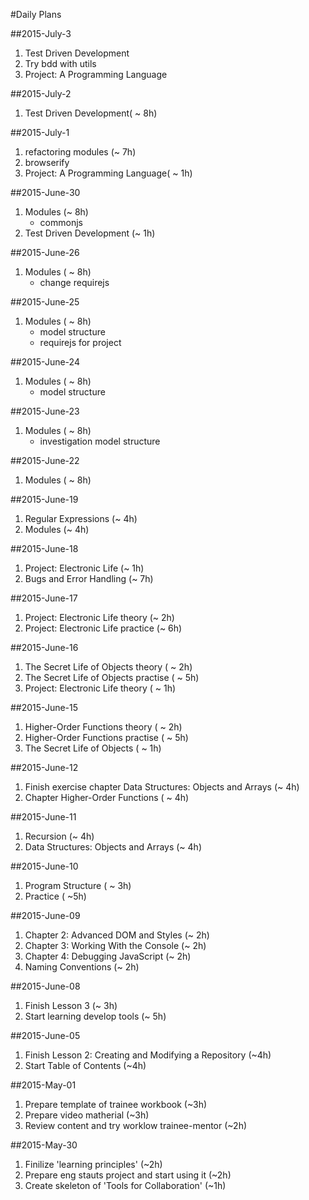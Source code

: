 #Daily Plans

##2015-July-3
1. Test Driven Development
2. Try bdd with utils
3. Project: A Programming Language

##2015-July-2
1. Test Driven Development( ~ 8h)

##2015-July-1
1. refactoring modules (~ 7h)
2. browserify
3. Project: A Programming Language( ~ 1h)

##2015-June-30
1. Modules (~ 8h)
    * commonjs 
2. Test Driven Development (~ 1h)

##2015-June-26

1. Modules ( ~ 8h)
    * change requirejs 

##2015-June-25

1. Modules ( ~ 8h)
    * model structure
    * requirejs for project

##2015-June-24

1. Modules ( ~ 8h)
    * model structure

##2015-June-23

1. Modules ( ~ 8h)
    * investigation model structure

##2015-June-22

1. Modules ( ~ 8h)

##2015-June-19

1. Regular Expressions (~ 4h)
2. Modules (~ 4h)

##2015-June-18

1. Project: Electronic Life (~ 1h)
2. Bugs and Error Handling (~ 7h)

##2015-June-17 

1. Project: Electronic Life theory (~ 2h)
2. Project: Electronic Life practice (~ 6h)

##2015-June-16

1. The Secret Life of Objects theory ( ~ 2h)
2. The Secret Life of Objects practise ( ~ 5h)
3. Project: Electronic Life theory ( ~ 1h)

##2015-June-15

1. Higher-Order Functions theory ( ~ 2h)
2. Higher-Order Functions practise ( ~ 5h)
3. The Secret Life of Objects ( ~ 1h)

##2015-June-12 

1. Finish exercise chapter Data Structures: Objects and Arrays (~ 4h)
2. Chapter Higher-Order Functions ( ~ 4h)

##2015-June-11

1. Recursion (~ 4h)
2. Data Structures: Objects and Arrays (~ 4h)


##2015-June-10

1. Program Structure ( ~ 3h)
2. Practice ( ~5h)

##2015-June-09

1. Chapter 2: Advanced DOM and Styles (~ 2h)
2. Chapter 3: Working With the Console (~ 2h)
3. Chapter 4: Debugging JavaScript (~ 2h)
4. Naming Conventions (~ 2h)

##2015-June-08

1. Finish Lesson 3 (~ 3h)
2. Start learning develop tools (~ 5h)

##2015-June-05

1. Finish Lesson 2: Creating and Modifying a Repository (~4h)
2. Start Table of Contents (~4h)

##2015-May-01

1. Prepare template of trainee workbook (~3h)
1. Prepare video matherial (~3h)
1. Review content and try worklow trainee-mentor (~2h) 

##2015-May-30

1. Finilize 'learning principles' (~2h)
1. Prepare eng stauts project and start using it (~2h)
1. Create skeleton of 'Tools for Collaboration' (~1h)

